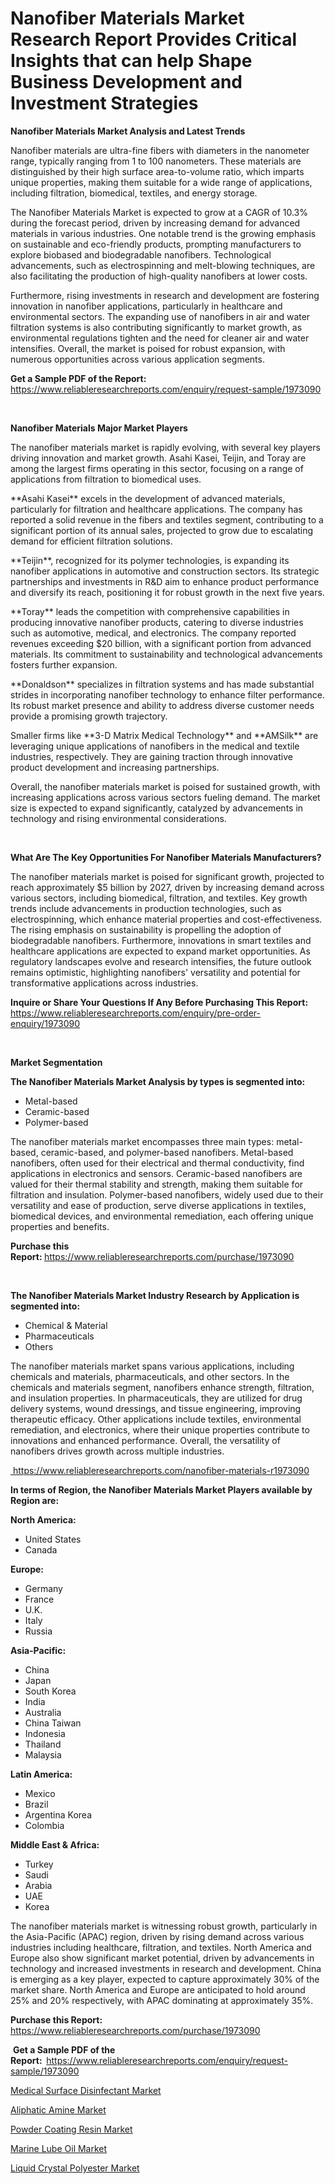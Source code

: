 <p><h1>Nanofiber Materials Market Research Report Provides Critical Insights that can help Shape Business Development and Investment Strategies</h1></p><p><strong>Nanofiber Materials Market Analysis and Latest Trends</strong></p>
<p><p>Nanofiber materials are ultra-fine fibers with diameters in the nanometer range, typically ranging from 1 to 100 nanometers. These materials are distinguished by their high surface area-to-volume ratio, which imparts unique properties, making them suitable for a wide range of applications, including filtration, biomedical, textiles, and energy storage.</p><p>The Nanofiber Materials Market is expected to grow at a CAGR of 10.3% during the forecast period, driven by increasing demand for advanced materials in various industries. One notable trend is the growing emphasis on sustainable and eco-friendly products, prompting manufacturers to explore biobased and biodegradable nanofibers. Technological advancements, such as electrospinning and melt-blowing techniques, are also facilitating the production of high-quality nanofibers at lower costs.</p><p>Furthermore, rising investments in research and development are fostering innovation in nanofiber applications, particularly in healthcare and environmental sectors. The expanding use of nanofibers in air and water filtration systems is also contributing significantly to market growth, as environmental regulations tighten and the need for cleaner air and water intensifies. Overall, the market is poised for robust expansion, with numerous opportunities across various application segments.</p></p>
<p><strong>Get a Sample PDF of the Report:&nbsp;</strong> <a href="https://www.reliableresearchreports.com/enquiry/request-sample/1973090?utm_campaign=31&utm_medium=2&utm_source=Github&utm_content=ia&utm_term=31012025&utm_id=nanofiber-materials">https://www.reliableresearchreports.com/enquiry/request-sample/1973090</a></p>
<p>&nbsp;</p>
<p><strong>Nanofiber Materials Major Market Players</strong></p>
<p><p>The nanofiber materials market is rapidly evolving, with several key players driving innovation and market growth. Asahi Kasei, Teijin, and Toray are among the largest firms operating in this sector, focusing on a range of applications from filtration to biomedical uses.</p><p>**Asahi Kasei** excels in the development of advanced materials, particularly for filtration and healthcare applications. The company has reported a solid revenue in the fibers and textiles segment, contributing to a significant portion of its annual sales, projected to grow due to escalating demand for efficient filtration solutions.</p><p>**Teijin**, recognized for its polymer technologies, is expanding its nanofiber applications in automotive and construction sectors. Its strategic partnerships and investments in R&D aim to enhance product performance and diversify its reach, positioning it for robust growth in the next five years.</p><p>**Toray** leads the competition with comprehensive capabilities in producing innovative nanofiber products, catering to diverse industries such as automotive, medical, and electronics. The company reported revenues exceeding $20 billion, with a significant portion from advanced materials. Its commitment to sustainability and technological advancements fosters further expansion.</p><p>**Donaldson** specializes in filtration systems and has made substantial strides in incorporating nanofiber technology to enhance filter performance. Its robust market presence and ability to address diverse customer needs provide a promising growth trajectory.</p><p>Smaller firms like **3-D Matrix Medical Technology** and **AMSilk** are leveraging unique applications of nanofibers in the medical and textile industries, respectively. They are gaining traction through innovative product development and increasing partnerships.</p><p>Overall, the nanofiber materials market is poised for sustained growth, with increasing applications across various sectors fueling demand. The market size is expected to expand significantly, catalyzed by advancements in technology and rising environmental considerations.</p></p>
<p>&nbsp;</p>
<p><strong>What Are The Key Opportunities For Nanofiber Materials Manufacturers?</strong></p>
<p><p>The nanofiber materials market is poised for significant growth, projected to reach approximately $5 billion by 2027, driven by increasing demand across various sectors, including biomedical, filtration, and textiles. Key growth trends include advancements in production technologies, such as electrospinning, which enhance material properties and cost-effectiveness. The rising emphasis on sustainability is propelling the adoption of biodegradable nanofibers. Furthermore, innovations in smart textiles and healthcare applications are expected to expand market opportunities. As regulatory landscapes evolve and research intensifies, the future outlook remains optimistic, highlighting nanofibers' versatility and potential for transformative applications across industries.</p></p>
<p><strong>Inquire or Share Your Questions If Any Before Purchasing This Report:</strong> <a href="https://www.reliableresearchreports.com/enquiry/pre-order-enquiry/1973090?utm_campaign=31&utm_medium=2&utm_source=Github&utm_content=ia&utm_term=31012025&utm_id=nanofiber-materials">https://www.reliableresearchreports.com/enquiry/pre-order-enquiry/1973090</a></p>
<p>&nbsp;</p>
<p><strong>Market Segmentation</strong></p>
<p><strong>The Nanofiber Materials Market Analysis by types is segmented into:</strong></p>
<p><ul><li>Metal-based</li><li>Ceramic-based</li><li>Polymer-based</li></ul></p>
<p><p>The nanofiber materials market encompasses three main types: metal-based, ceramic-based, and polymer-based nanofibers. Metal-based nanofibers, often used for their electrical and thermal conductivity, find applications in electronics and sensors. Ceramic-based nanofibers are valued for their thermal stability and strength, making them suitable for filtration and insulation. Polymer-based nanofibers, widely used due to their versatility and ease of production, serve diverse applications in textiles, biomedical devices, and environmental remediation, each offering unique properties and benefits.</p></p>
<p><strong>Purchase this Report:&nbsp;</strong><a href="https://www.reliableresearchreports.com/purchase/1973090?utm_campaign=31&utm_medium=2&utm_source=Github&utm_content=ia&utm_term=31012025&utm_id=nanofiber-materials">https://www.reliableresearchreports.com/purchase/1973090</a></p>
<p>&nbsp;</p>
<p><strong>The Nanofiber Materials Market Industry Research by Application is segmented into:</strong></p>
<p><ul><li>Chemical & Material</li><li>Pharmaceuticals</li><li>Others</li></ul></p>
<p><p>The nanofiber materials market spans various applications, including chemicals and materials, pharmaceuticals, and other sectors. In the chemicals and materials segment, nanofibers enhance strength, filtration, and insulation properties. In pharmaceuticals, they are utilized for drug delivery systems, wound dressings, and tissue engineering, improving therapeutic efficacy. Other applications include textiles, environmental remediation, and electronics, where their unique properties contribute to innovations and enhanced performance. Overall, the versatility of nanofibers drives growth across multiple industries.</p></p>
<p><a href="https://www.reliableresearchreports.com/nanofiber-materials-r1973090?utm_campaign=31&utm_medium=2&utm_source=Github&utm_content=ia&utm_term=31012025&utm_id=nanofiber-materials">&nbsp;https://www.reliableresearchreports.com/nanofiber-materials-r1973090</a></p>
<p><strong>In terms of Region, the Nanofiber Materials Market Players available by Region are:</strong></p>
<p>
    <p> <strong> North America: </strong>
        <ul>
            <li>United States</li>
            <li>Canada</li>
        </ul>
        </p> 
    <p> <strong> Europe: </strong>
        <ul>
            <li>Germany</li>
            <li>France</li>
            <li>U.K.</li>
            <li>Italy</li>
            <li>Russia</li>
        </ul>
        </p> 
    <p> <strong> Asia-Pacific: </strong>
        <ul>
            <li>China</li>
            <li>Japan</li>
            <li>South Korea</li>
            <li>India</li>
            <li>Australia</li>
            <li>China Taiwan</li>
            <li>Indonesia</li>
            <li>Thailand</li>
            <li>Malaysia</li>
        </ul>
        </p> 
    <p> <strong> Latin America: </strong>
        <ul>
            <li>Mexico</li>
            <li>Brazil</li>
            <li>Argentina Korea</li>
            <li>Colombia</li>
        </ul>
        </p> 
    <p> <strong> Middle East & Africa: </strong>
        <ul>
            <li>Turkey</li>
            <li>Saudi</li>
            <li>Arabia</li>
            <li>UAE</li>
            <li>Korea</li>
        </ul>
    </p>
    </p>
<p><p>The nanofiber materials market is witnessing robust growth, particularly in the Asia-Pacific (APAC) region, driven by rising demand across various industries including healthcare, filtration, and textiles. North America and Europe also show significant market potential, driven by advancements in technology and increased investments in research and development. China is emerging as a key player, expected to capture approximately 30% of the market share. North America and Europe are anticipated to hold around 25% and 20% respectively, with APAC dominating at approximately 35%.</p></p>
<p><strong>Purchase this Report: </strong><a href="https://www.reliableresearchreports.com/purchase/1973090?utm_campaign=31&utm_medium=2&utm_source=Github&utm_content=ia&utm_term=31012025&utm_id=nanofiber-materials">https://www.reliableresearchreports.com/purchase/1973090</a></p>
<p>&nbsp;<strong>Get a Sample PDF of the Report:&nbsp;&nbsp;</strong><a href="https://www.reliableresearchreports.com/enquiry/request-sample/1973090?utm_campaign=31&utm_medium=2&utm_source=Github&utm_content=ia&utm_term=31012025&utm_id=nanofiber-materials">https://www.reliableresearchreports.com/enquiry/request-sample/1973090</a></p>
<p><strong></strong></p>
<p><p><a href="https://github.com/donnettaletizia/Market-Research-Report-List-1/blob/main/medical-surface-disinfectant-market.md?utm_campaign=31&utm_medium=2&utm_source=Github&utm_content=ia&utm_term=31012025&utm_id=nanofiber-materials">Medical Surface Disinfectant Market</a></p><p><a href="https://github.com/bogganbillie6969/Market-Research-Report-List-1/blob/main/aliphatic-amine-market.md?utm_campaign=31&utm_medium=2&utm_source=Github&utm_content=ia&utm_term=31012025&utm_id=nanofiber-materials">Aliphatic Amine Market</a></p><p><a href="https://github.com/zupankocka/Market-Research-Report-List-1/blob/main/powder-coating-resin-market.md?utm_campaign=31&utm_medium=2&utm_source=Github&utm_content=ia&utm_term=31012025&utm_id=nanofiber-materials">Powder Coating Resin Market</a></p><p><a href="https://github.com/alberthagorsuch/Market-Research-Report-List-1/blob/main/marine-lube-oil-market.md?utm_campaign=31&utm_medium=2&utm_source=Github&utm_content=ia&utm_term=31012025&utm_id=nanofiber-materials">Marine Lube Oil Market</a></p><p><a href="https://github.com/boisetwa16/Market-Research-Report-List-1/blob/main/liquid-crystal-polyester-market.md?utm_campaign=31&utm_medium=2&utm_source=Github&utm_content=ia&utm_term=31012025&utm_id=nanofiber-materials">Liquid Crystal Polyester Market</a></p></p>